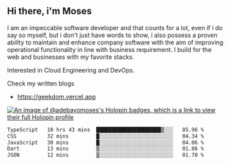 ## Hi there, i'm Moses

I am an impeccable software developer and that counts for a lot, even if i do say so myself, but i don't just have words to show, i also possess a proven ability to maintain and enhance company software with the aim of improving operational functionality in line with business requirement. I build for the web and businesses with my favorite stacks.

Interested in Cloud Engineering and DevOps.

Check my written blogs
- https://geekdom.vercel.app

[![An image of @adebayomoses's Holopin badges, which is a link to view their full Holopin profile](https://holopin.me/adebayomoses)](https://holopin.io/@adebayomoses)

<!--START_SECTION:waka-->

```txt
TypeScript   10 hrs 43 mins  █████████████████████▒░░░   85.96 %
CSS          32 mins         █░░░░░░░░░░░░░░░░░░░░░░░░   04.34 %
JavaScript   30 mins         █░░░░░░░░░░░░░░░░░░░░░░░░   04.06 %
Dart         13 mins         ▒░░░░░░░░░░░░░░░░░░░░░░░░   01.86 %
JSON         12 mins         ▒░░░░░░░░░░░░░░░░░░░░░░░░   01.70 %
```

<!--END_SECTION:waka-->
